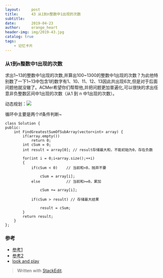 ```yaml
---
layout:     post
title:      43 从1到n整数中1出现的次数
subtitle:    
date:       2019-04-23
author:     orange_heart
header-img: img/2019-43.jpg
catalog: true
tags:
    - 记忆卡片
---
```


### 从1到n整数中1出现的次数

求出1~13的整数中1出现的次数,并算出100~1300的整数中1出现的次数？为此他特别数了一下1~13中包含1的数字有1、10、11、12、13因此共出现6次,但是对于后面问题他就没辙了。ACMer希望你们帮帮他,并把问题更加普遍化,可以很快的求出任意非负整数区间中1出现的次数（从1 到 n 中1出现的次数）。

动态规划：![](https://wiki.jikexueyuan.com/project/for-offer/images/44.png)

循环中主要是两个if条件判断~

```objk
class Solution {
public:
    int FindGreatestSumOfSubArray(vector<int> array) {
        if(array.empty())
            return 0;
        int cSum = 0;
        int result = array[0]; // result存储最大和，不能初始为0，存在负数  
        
        for(int i = 0;i<array.size();++i)
        {
            if(cSum < 0) 	// 当前和<0，抛弃不要  
            
                cSum = array[i];
            else			// 当前和>=0，累加  
            
                cSum += array[i];
             
            if(cSum > result) // 存储最大结果  
            
                result = cSum;
        }
        return result;
    }
};
```

### 参考

- [参考1](https://github.com/zhedahht/CodingInterviewChinese2)
- [参考2](https://github.com/gatieme/CodingInterviews)
- [look and play](https://www.nowcoder.com/practice/459bd355da1549fa8a49e350bf3df484?tpId=13&tqId=11183&tPage=2&rp=1&ru=/ta/coding-interviews&qru=/ta/coding-interviews/question-ranking)

> Written with [StackEdit](https://stackedit.io/).

<head>
    <script src="https://cdn.mathjax.org/mathjax/latest/MathJax.js?config=TeX-AMS-MML_HTMLorMML" type="text/javascript"></script>
    <script type="text/x-mathjax-config">
        MathJax.Hub.Config({
            tex2jax: {
            skipTags: ['script', 'noscript', 'style', 'textarea', 'pre'],
            inlineMath: [['$','$']]
            }
        });
    </script>
</head>
<!--stackedit_data:
eyJoaXN0b3J5IjpbLTE5ODczOTg1NjldfQ==
-->